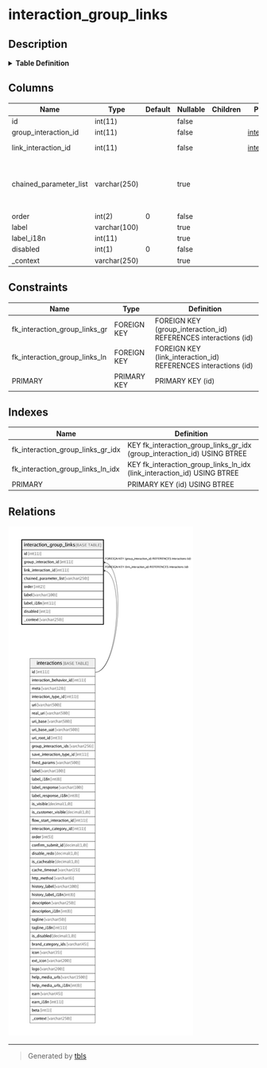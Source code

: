 # interaction_group_links

## Description

<details>
<summary><strong>Table Definition</strong></summary>

```sql
CREATE TABLE `interaction_group_links` (
  `id` int(11) NOT NULL AUTO_INCREMENT,
  `group_interaction_id` int(11) NOT NULL COMMENT 'Source interaction_id',
  `link_interaction_id` int(11) NOT NULL COMMENT 'Destination link interaction_id',
  `chained_parameter_list` varchar(250) DEFAULT NULL COMMENT 'Array of parameter objects to chain on link-click\nEg: [{"name":"mobile", "value":"5464564564", "is_frozen":1}]',
  `order` int(2) NOT NULL DEFAULT '0',
  `label` varchar(100) DEFAULT NULL COMMENT 'Force alternate label',
  `label_i18n` int(11) DEFAULT NULL,
  `disabled` int(1) NOT NULL DEFAULT '0',
  `_context` varchar(250) DEFAULT NULL,
  PRIMARY KEY (`id`),
  KEY `fk_interaction_group_links_gr_idx` (`group_interaction_id`),
  KEY `fk_interaction_group_links_ln_idx` (`link_interaction_id`),
  CONSTRAINT `fk_interaction_group_links_gr` FOREIGN KEY (`group_interaction_id`) REFERENCES `interactions` (`id`) ON DELETE CASCADE ON UPDATE CASCADE,
  CONSTRAINT `fk_interaction_group_links_ln` FOREIGN KEY (`link_interaction_id`) REFERENCES `interactions` (`id`) ON DELETE CASCADE ON UPDATE CASCADE
) ENGINE=InnoDB AUTO_INCREMENT=12 DEFAULT CHARSET=latin1
```

</details>

## Columns

| Name | Type | Default | Nullable | Children | Parents | Comment |
| ---- | ---- | ------- | -------- | -------- | ------- | ------- |
| id | int(11) |  | false |  |  |  |
| group_interaction_id | int(11) |  | false |  | [interactions](interactions.md) | Source interaction_id |
| link_interaction_id | int(11) |  | false |  | [interactions](interactions.md) | Destination link interaction_id |
| chained_parameter_list | varchar(250) |  | true |  |  | Array of parameter objects to chain on link-click<br>Eg: [{"name":"mobile", "value":"5464564564", "is_frozen":1}] |
| order | int(2) | 0 | false |  |  |  |
| label | varchar(100) |  | true |  |  | Force alternate label |
| label_i18n | int(11) |  | true |  |  |  |
| disabled | int(1) | 0 | false |  |  |  |
| _context | varchar(250) |  | true |  |  |  |

## Constraints

| Name | Type | Definition |
| ---- | ---- | ---------- |
| fk_interaction_group_links_gr | FOREIGN KEY | FOREIGN KEY (group_interaction_id) REFERENCES interactions (id) |
| fk_interaction_group_links_ln | FOREIGN KEY | FOREIGN KEY (link_interaction_id) REFERENCES interactions (id) |
| PRIMARY | PRIMARY KEY | PRIMARY KEY (id) |

## Indexes

| Name | Definition |
| ---- | ---------- |
| fk_interaction_group_links_gr_idx | KEY fk_interaction_group_links_gr_idx (group_interaction_id) USING BTREE |
| fk_interaction_group_links_ln_idx | KEY fk_interaction_group_links_ln_idx (link_interaction_id) USING BTREE |
| PRIMARY | PRIMARY KEY (id) USING BTREE |

## Relations

![er](interaction_group_links.png)

---

> Generated by [tbls](https://github.com/k1LoW/tbls)
